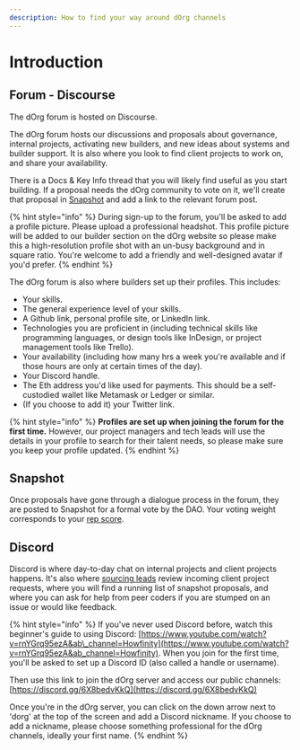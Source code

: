 ```yaml
---
description: How to find your way around dOrg channels
---
```


# Introduction

## Forum - Discourse

The dOrg forum is hosted on Discourse.

The dOrg forum hosts our discussions and proposals about governance, internal projects, activating new builders, and new ideas about systems and builder support. It is also where you look to find client projects to work on, and share your availability. 

There is a Docs & Key Info thread that you will likely find useful as you start building. If a proposal needs the dOrg community to vote on it, we'll create that proposal in [Snapshot](https://snapshot.org/#/dorg.eth) and add a link to the relevant forum post.

{% hint style="info" %}
During sign-up to the forum, you'll be asked to add a profile picture. Please upload a professional headshot. This profile picture will be added to our builder section on the dOrg website so please make this a high-resolution profile shot with an un-busy background and in square ratio. You're welcome to add a friendly and well-designed avatar if you'd prefer.
{% endhint %}

The dOrg forum is also where builders set up their profiles. This includes:

* Your skills.
* The general experience level of your skills.
* A Github link, personal profile site, or LinkedIn link.
* Technologies you are proficient in \(including technical skills like programming languages, or design tools like InDesign, or project management tools like Trello\).
* Your availability \(including how many hrs a week you're available and if those hours are only at certain times of the day\).
* Your Discord handle.
* The Eth address you'd like used for payments. This should be a self-custodied wallet like Metamask or Ledger or similar.
* \(If you choose to add it\) your Twitter link.

{% hint style="info" %}
**Profiles are set up when joining the forum for the first time.** However, our project managers and tech leads will use the details in your profile to search for their talent needs, so please make sure you keep your profile updated.
{% endhint %}

## Snapshot

Once proposals have gone through a dialogue process in the forum, they are posted to Snapshot for a formal vote by the DAO. Your voting weight corresponds to your [rep score](https://docs.dorg.tech/governance/rep-and-tokens). 

## Discord

Discord is where day-to-day chat on internal projects and client projects happens. It's also where [sourcing leads](https://docs.dorg.tech/workflows/sourcing) review incoming client project requests, where you will find a running list of snapshot proposals, and where you can ask for help from peer coders if you are stumped on an issue or would like feedback.

{% hint style="info" %}
If you've never used Discord before, watch this beginner's guide to using Discord: [https://www.youtube.com/watch?v=rnYGrq95ezA&ab\_channel=Howfinity](https://www.youtube.com/watch?v=rnYGrq95ezA&ab_channel=Howfinity). When you join for the first time, you'll be asked to set up a Discord ID \(also called a handle or username\).

Then use this link to join the dOrg server and access our public channels: [https://discord.gg/6X8bedvKkQ](https://discord.gg/6X8bedvKkQ)

Once you're in the dOrg server, you can click on the down arrow next to 'dorg' at the top of the screen and add a Discord nickname. If you choose to add a nickname, please choose something professional for the dOrg channels, ideally your first name.
{% endhint %}

 


